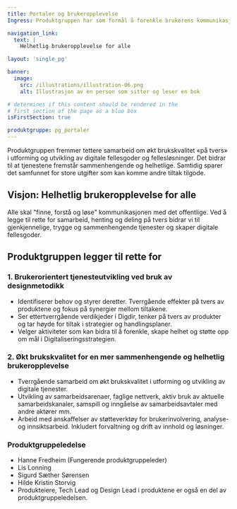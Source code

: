 ```yaml
---
title: Portaler og bruker­opplevelse
Ingress: Produktgruppen har som formål å forenkle brukerens kommunikasjon med det offentlige. Det inkluderer blant annet enklere etterlevelse av lover og regelverk samt bærekraftig digitalisering. 

navigation_link:
  text: |
    Helhetlig brukeropplevelse for alle

layout: 'single_pg'

banner:
  image:
    src: /illustrations/illustration-06.png
    alt: Illustrasjon av en person som sitter og leser en bok

# determines if this content should be rendered in the
# first section of the page as a blue box
isFirstSection: true

produktgruppe: pg_portaler
---
```


Produktgruppen fremmer tettere samarbeid om økt brukskvalitet «på tvers» i utforming og utvikling av digitale fellesgoder og fellesløsninger. Det bidrar til at tjenestene fremstår sammenhengende og helhetlige. Samtidig sparer det samfunnet for store utgifter som kan komme andre tiltak tilgode.

## Visjon: Helhetlig brukeropplevelse for alle
Alle skal "finne, forstå og løse" kommunikasjonen med det offentlige. Ved å legge til rette for samarbeid, henting og deling på tvers bidrar vi til gjenkjennelige, trygge og sammenhengende tjenester og skaper digitale fellesgoder.

## Produktgruppen legger til rette for

### 1. Brukerorientert tjenesteutvikling ved bruk av designmetodikk

- Identifiserer behov og styrer deretter. Tverrgående effekter på tvers av
produktene og fokus på synergier mellom tiltakene.
- Ser ettertverrgående verdikjeder i Digdir, tenker på tvers av produkter og tar høyde for tiltak i strategier og handlingsplaner.
- Velger aktiviteter som kan bidra til å forenkle, skape helhet og støtte opp om mål i Digitaliseringsstrategien.
 
### 2. Økt brukskvalitet for en mer sammenhengende og helhetlig brukeropplevelse
- Tverrgående samarbeid om økt brukskvalitet i utforming og utvikling av digitale tjenester.
- Utvikling av samarbeidsarenaer, faglige nettverk, aktiv bruk av aktuelle samarbeidskanaler, samspill og inngåelse av samarbeidsavtaler med andre aktører mm.
- Arbeid med anskaffelser av støtteverktøy for brukerinvolvering, analyse- og innsiktsarbeid. Inkludert forvaltning og drift av innhold og løsninger.


### Produktgruppeledelse
- Hanne Fredheim (Fungerende produktgruppeleder)
- Lis Lonning
- Sigurd Sæther Sørensen
- Hilde Kristin Storvig
- Produkteiere, Tech Lead og Design Lead i produktene er også en del av produktgruppeledelsen. 